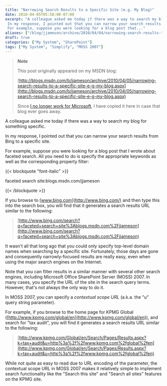 ```yaml
---
title: "Narrowing Search Results to a Specific Site (e.g. My Blog)"
date: 2010-04-05T05:58:00-07:00
excerpt: "A colleague asked me today if there was a way to search my blog for something specific. 
 In my response, I pointed out that you can narrow your search results from Bing to a specific site. 
 For example, suppose you were looking for a blog post that..."
aliases: ["/blog/jjameson/archive/2010/04/04/narrowing-search-results-to-a-specific-site-e-g-my-blog.aspx"]
draft: true
categories: ["My System", "SharePoint"]
tags: ["My System", "Simplify", "MOSS 2007"]
---
```


> **Note**
>
> This post originally appeared on my MSDN blog:
>
> [http://blogs.msdn.com/b/jjameson/archive/2010/04/05/narrowing-search-results-to-a-specific-site-e-g-my-blog.aspx](http://blogs.msdn.com/b/jjameson/archive/2010/04/05/narrowing-search-results-to-a-specific-site-e-g-my-blog.aspx)
>
> Since
> [I no longer work for Microsoft](/blog/jjameson/2011/09/02/last-day-with-microsoft), I have copied it here in case that
> blog ever goes away.

A colleague asked me today if there was a way to search my blog for something
specific.

In my response, I pointed out that you can narrow your search results from
Bing to a specific site.

For example, suppose you were looking for a blog post that I wrote about
faceted search. All you need to do is specify the appropriate keywords as well
as the corresponding property filter:

{{< blockquote "font-italic" >}}

faceted search site:blogs.msdn.com/jjameson

{{< /blockquote >}}

If you browse to [www.bing.com](http://www.bing.com/) and then
type this into the search box, you will find that it generates a search results
URL similar to the following:

> [http://www.bing.com/search?q=faceted+search+site%3Ablogs.msdn.com%2Fjjameson](http://www.bing.com/search?q=faceted+search+site%3Ablogs.msdn.com%2Fjjameson)

It wasn't all that long ago that you could only specify top-level domain
names when searching by a specific site. Fortunately, those days are gone and
consequently narrowly-focused results are really easy, even when using the major
search engines on the Internet.

Note that you can filter results in a similar manner with several other search
engines, including Microsoft Office SharePoint Server (MOSS) 2007. In many cases,
you specify the URL of the site in the search query terms. However, that's not
always the only way to do it.

In MOSS 2007, you can specify a *contextual scope URL* (a.k.a. the
"u" query string parameter).

For example, if you browse to the home page for KPMG Global ([http://www.kpmg.com/global/en](http://www.kpmg.com/global/en)),
and search for "tax audit", you will find it
generates a search results URL similar to the following:

> [http://www.kpmg.com/Global/en/Search/Pages/Results.aspx?k=tax+audit&u=http%3a%2f%2fwww.kpmg.com%2fglobal%2fen](http://www.kpmg.com/Global/en/Search/Pages/Results.aspx?k=tax+audit&u=http%3a%2f%2fwww.kpmg.com%2fglobal%2fen)

While not quite as easy to read due to URL encoding of the parameter, the
contextual scope URL in MOSS 2007 makes it relatively simple to implement search
functionality like the "Search this site" and "Search all sites" features on
the KPMG site.

